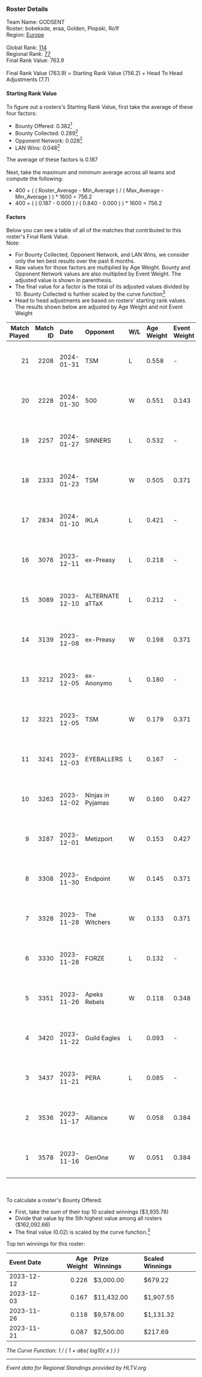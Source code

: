 ### Roster Details<br />
Team Name: GODSENT<br />
Roster: bobeksde, eraa, Golden, Plopski, Ro1f<br />
Region: [Europe]( ../standings_europe.md)<br />
<br />
Global Rank: [114](../standings_global.md)<br />
Regional Rank: [77]( ../standings_europe.md)<br />
Final Rank Value:  763.9<br />
<br />
Final Rank Value (763.9) = Starting Rank Value (756.2) + Head To Head Adjustments (7.7)<br />

#### Starting Rank Value<br />
To figure out a rosters's Starting Rank Value, first take the average of these four factors:<br />
- Bounty Offered: 0.382[<sup>1</sup>](#table2)
- Bounty Collected: 0.289[<sup>2</sup>](#table1)
- Opponent Network: 0.028[<sup>2</sup>](#table1)
- LAN Wins: 0.048[<sup>2</sup>](#table1)

The average of these factors is 0.187<br />
<br />
Next, take the maximum and minimum average across all teams and compute the following:<br />
- 400 + ( ( Roster_Average - Min_Average ) / ( Max_Average - Min_Average ) ) * 1600 = 756.2
- 400 + ( ( 0.187 - 0.000 ) / ( 0.840 - 0.000 ) ) * 1600 = 756.2


#### Factors<br />
Below you can see a table of all of the matches that contributed to this roster's Final Rank Value.<br />
Note:<br />

- For Bounty Collected, Opponent Network, and LAN Wins, we consider only the ten best results over the past 6 months.
- Raw values for those factors are multiplied by Age Weight. Bounty and Opponent Network values are also multiplied by Event Weight. The adjusted value is shown in parenthesis.
- The final value for a factor is the total of its adjusted values divided by 10. Bounty Collected is further scaled by the curve function[<sup>3</sup>](#curveFunction)
- Head to head adjustments are based on rosters' starting rank values. The results shown below are adjusted by Age Weight and not Event Weight
<span id="table1"></span><br />


| Match Played | Match ID | Date       | Opponent          | W/L | Age Weight | Event Weight | Bounty Collected | Opponent Network | LAN Wins  | H2H Adj. | Roster                                |
| -: | -: | :- | :- | :- | :- | :- | :- | :- | :- | -: | :- |
|           21 |     2208 | 2024-01-31 | TSM               | L   | 0.558      | -            | -                | -                | -         |    -8.27 | bobeksde, eraa, Golden, Plopski, Ro1f |
|           20 |     2228 | 2024-01-30 | 500               | W   | 0.551      | 0.143        | 0.003 (0.000)    | 0.578 (0.046)    | 0 (0.000) |     9.16 | bobeksde, eraa, Golden, Plopski, Ro1f |
|           19 |     2257 | 2024-01-27 | SINNERS           | L   | 0.532      | -            | -                | -                | -         |    -2.80 | bobeksde, eraa, Golden, Plopski, Ro1f |
|           18 |     2333 | 2024-01-23 | TSM               | W   | 0.505      | 0.371        | 0.018 (0.003)    | 0.258 (0.048)    | 0 (0.000) |     8.43 | bobeksde, eraa, Golden, Plopski, Ro1f |
|           17 |     2834 | 2024-01-10 | IKLA              | L   | 0.421      | -            | -                | -                | -         |    -9.61 | bobeksde, eraa, Golden, Plopski, Ro1f |
|           16 |     3076 | 2023-12-11 | ex-Preasy         | L   | 0.218      | -            | -                | -                | -         |    -1.34 | bobeksde, eraa, Golden, Plopski, Ro1f |
|           15 |     3089 | 2023-12-10 | ALTERNATE aTTaX   | L   | 0.212      | -            | -                | -                | -         |    -1.53 | bobeksde, eraa, Golden, Plopski, Ro1f |
|           14 |     3139 | 2023-12-08 | ex-Preasy         | W   | 0.198      | 0.371        | 0.173 (0.013)    | 0.700 (0.051)    | 0 (0.000) |     5.03 | bobeksde, eraa, Golden, Plopski, Ro1f |
|           13 |     3212 | 2023-12-05 | ex-Anonymo        | L   | 0.180      | -            | -                | -                | -         |    -3.11 | bobeksde, eraa, Golden, Plopski, Ro1f |
|           12 |     3221 | 2023-12-05 | TSM               | W   | 0.179      | 0.371        | 0.008 (0.001)    | 0.074 (0.005)    | 0 (0.000) |     2.29 | bobeksde, eraa, Golden, Plopski, Ro1f |
|           11 |     3241 | 2023-12-03 | EYEBALLERS        | L   | 0.167      | -            | -                | -                | -         |    -1.58 | bobeksde, eraa, Golden, Plopski, Ro1f |
|           10 |     3263 | 2023-12-02 | Ninjas in Pyjamas | W   | 0.160      | 0.427        | 0.045 (0.003)    | 0.049 (0.003)    | 1 (0.160) |     2.94 | bobeksde, eraa, Golden, Plopski, Ro1f |
|            9 |     3287 | 2023-12-01 | Metizport         | W   | 0.153      | 0.427        | 0.183 (0.012)    | 1.000 (0.065)    | 1 (0.153) |     3.87 | bobeksde, eraa, Golden, Plopski, Ro1f |
|            8 |     3308 | 2023-11-30 | Endpoint          | W   | 0.145      | 0.371        | 0.020 (0.001)    | 0.694 (0.037)    | 0 (0.000) |     3.14 | bobeksde, eraa, Golden, Plopski, Ro1f |
|            7 |     3328 | 2023-11-28 | The Witchers      | W   | 0.133      | 0.371        | 0.033 (0.002)    | 0.114 (0.006)    | 0 (0.000) |     2.02 | bobeksde, eraa, Golden, Plopski, Ro1f |
|            6 |     3330 | 2023-11-28 | FORZE             | L   | 0.132      | -            | -                | -                | -         |    -2.06 | bobeksde, eraa, Golden, Plopski, Ro1f |
|            5 |     3351 | 2023-11-26 | Apeks Rebels      | W   | 0.118      | 0.348        | 0.005 (0.000)    | -                | 1 (0.118) |     0.86 | bobeksde, eraa, Golden, Plopski, Ro1f |
|            4 |     3420 | 2023-11-22 | Guild Eagles      | L   | 0.093      | -            | -                | -                | -         |    -0.57 | bobeksde, eraa, Golden, Plopski, Ro1f |
|            3 |     3437 | 2023-11-21 | PERA              | L   | 0.085      | -            | -                | -                | -         |    -0.84 | bobeksde, eraa, Golden, Plopski, Ro1f |
|            2 |     3536 | 2023-11-17 | Alliance          | W   | 0.058      | 0.384        | 0.016 (0.000)    | 0.815 (0.018)    | 0 (0.000) |     1.25 | bobeksde, eraa, Golden, Plopski, Ro1f |
|            1 |     3578 | 2023-11-16 | GenOne            | W   | 0.051      | 0.384        | -                | 0.003 (0.000)    | -         |     0.44 | bobeksde, eraa, Golden, Plopski, Ro1f |

<br />
<span id="table2"></span><br />
To calculate a roster's Bounty Offered:<br />

- First, take the sum of their top 10 scaled winnings ($3,935.78)
- Divide that value by the 5th highest value among all rosters ($162,092.66)
- The final value (0.02) is scaled by the curve function.[<sup>3</sup>](#curveFunction)

Top ten winnings for this roster:<br />

| Event Date | Age Weight | Prize Winnings | Scaled Winnings |
| :- | -: | :- | :- |
| 2023-12-12 |      0.226 | $3,000.00      | $679.22         |
| 2023-12-03 |      0.167 | $11,432.00     | $1,907.55       |
| 2023-11-26 |      0.118 | $9,578.00      | $1,131.32       |
| 2023-11-21 |      0.087 | $2,500.00      | $217.69         |


<span id="curveFunction"></span>_The Curve Function: 1 / ( 1 + abs( log10( x ) ) )_<br />

---
_Event data for Regional Standings provided by HLTV.org_<br />
